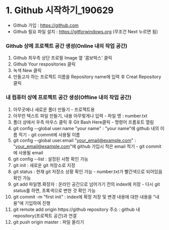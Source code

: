 # 1. Github 시작하기_190629
* Github 가입 : https://github.com
* Github 필요 파일 설치 : https://gitforwindows.org (무조건 Next 누르면 됨)

### Github 상에 프로젝트 공간 생성(Online 내의 작업 공간)
1. Github 최우측 상단 프로필 Image 옆 '콤보박스' 클릭
2. Github Your respositories 클릭
3. 녹색 New 클릭
4. 만들고자 하는 프로젝트 이름을 Repository name에 입력 후 Creat Repository 클릭

### 내 컴퓨터 상에 프로젝트 공간 생성(Offline 내의 작업 공간)
1. 아무곳에나 새로운 폴더 만들기 - 프로젝트용
2. 아무런 텍스트 파일 만들기, 내용 아무렇게나 입력 - 파일 명 : number.txt 
3. 폴더 상에서 우측 마우스 클릭 후 Git Bash Here클릭 - 명령어 프롬포트 열림
4. git config --global user.name "your name" : "your name"에 github 내의 이름 적기 - git commit에 사용될 이름 
5. git config --global user.email "your_email@example.com" : "your_email@example.com"에 github 가입시 적은 email 적기 - git commit에 사용될 email
6. git config --list : 설정된 사항 확인 가능
7. git init : 새로운 git 저장소로 지정
8. git status : 현재 git 저장소 상황 확인 가능 - number.txt가 빨간색으로 되어있음 확인 가능
9. git add 파일명.확장자 : 온라인 공간으로 넘어가기 전의 index에 저장 - 다시 git status를 하면, 초록색으로 변한 것 확인 가능
10. git commit -m "first init" : index에 확정 저장 및 변경 내용에 대한 내용을 "내용"에 기입하여 진행
11. git remote add origin https://github repository 주소 : github 내 repository(프로젝트 공간)과 연결
12. git push origin master : 파일 올리기


